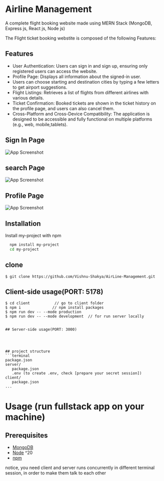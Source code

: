 
# Airline Management 

A complete flight booking website made using MERN Stack (MongoDB, Express js, React js, Node js)

The Flight ticket booking  webstite is composed of the following Features:




## Features

- User Authentication: Users can sign in and sign up, ensuring only registered users can access the website.
- Profile Page: Displays all information about the signed-in user.
- Users can choose starting and destination cities by typing a few letters to get airport suggestions. 
- Flight Listings: Retrieves a list of flights from different airlines with various details.
- Ticket Confirmation: Booked tickets are shown in the ticket history on the profile page, and users can also cancel them.
- Cross-Platform and Cross-Device Compatibility: The application is designed to be accessible and fully functional on multiple platforms (e.g., web, mobile,tablets).



## Sign In Page

![App Screenshot](doc/1.png)

## search Page

![App Screenshot](https://via.placeholder.com/468x300?text=App+Screenshot+Here)

## Profile Page

![App Screenshot](https://via.placeholder.com/468x300?text=App+Screenshot+Here)



## Installation

Install my-project with npm

```bash
  npm install my-project
  cd my-project
```
    















## clone 
```terminal
$ git clone https://github.com/Vishnu-Shakya/AirLine-Management.git

```
## Client-side usage(PORT: 5178)
```terminal
$ cd client           // go to client folder
$ npm i              // npm install packages
$ npm run dev -- --mode production
$ npm run dev -- --mode development  // for run server locally 


## Server-side usage(PORT: 3000)




## project structure
```terminal
package.json
server/
   package.json
   .env (to create .env, check [prepare your secret session])
client/
   package.json
...
```

# Usage (run fullstack app on your machine)

## Prerequisites
- [MongoDB](https://gist.github.com/nrollr/9f523ae17ecdbb50311980503409aeb3)
- [Node](https://nodejs.org/en/download/) ^20
- [npm](https://nodejs.org/en/download/package-manager/)

notice, you need client and server runs concurrently in different terminal session, in order to make them talk to each other

